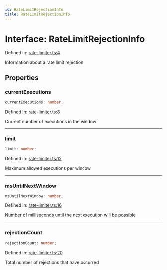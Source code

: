 ```yaml
---
id: RateLimitRejectionInfo
title: RateLimitRejectionInfo
---
```


<!-- DO NOT EDIT: this page is autogenerated from the type comments -->

# Interface: RateLimitRejectionInfo

Defined in: [rate-limiter.ts:4](https://github.com/TanStack/pacer/blob/main/packages/pacer/src/rate-limiter.ts#L4)

Information about a rate limit rejection

## Properties

### currentExecutions

```ts
currentExecutions: number;
```

Defined in: [rate-limiter.ts:8](https://github.com/TanStack/pacer/blob/main/packages/pacer/src/rate-limiter.ts#L8)

Current number of executions in the window

***

### limit

```ts
limit: number;
```

Defined in: [rate-limiter.ts:12](https://github.com/TanStack/pacer/blob/main/packages/pacer/src/rate-limiter.ts#L12)

Maximum allowed executions per window

***

### msUntilNextWindow

```ts
msUntilNextWindow: number;
```

Defined in: [rate-limiter.ts:16](https://github.com/TanStack/pacer/blob/main/packages/pacer/src/rate-limiter.ts#L16)

Number of milliseconds until the next execution will be possible

***

### rejectionCount

```ts
rejectionCount: number;
```

Defined in: [rate-limiter.ts:20](https://github.com/TanStack/pacer/blob/main/packages/pacer/src/rate-limiter.ts#L20)

Total number of rejections that have occurred
